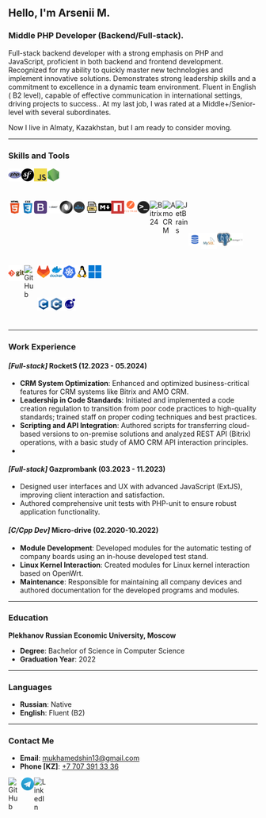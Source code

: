 ## Hello, I'm Arsenii M.

### Middle PHP Developer (Backend/Full-stack).

Full-stack backend developer with a strong emphasis on PHP and JavaScript, proficient in both backend and frontend
development. Recognized for my ability to quickly master new technologies and implement innovative solutions.
Demonstrates strong leadership skills and a commitment to excellence in a dynamic team environment. Fluent in English (
B2 level), capable of effective communication in international settings, driving projects to success.. At my last job, I was rated at a
Middle+/Senior- level with several subordinates.

Now I live in Almaty, Kazakhstan, but I am ready to consider moving.

---

### Skills and Tools

[<img align="left" alt="PHP" width="26px" src="https://raw.githubusercontent.com/github/explore/ccc16358ac4530c6a69b1b80c7223cd2744dea83/topics/php/php.png" />][linkedIn]
[<img align="left" alt="Symphony" width="26px" src="https://raw.githubusercontent.com/github/explore/d0c5a5e31e1776ad62379ef5f6b703bcf107d3a3/topics/symfony/symfony.png" />][linkedIn]
[<img align="left" alt="JavaScript" width="26px" src="https://raw.githubusercontent.com/github/explore/80688e429a7d4ef2fca1e82350fe8e3517d3494d/topics/javascript/javascript.png" />][linkedIn]
[<img align="left" alt="Node.js" width="26px" src="https://raw.githubusercontent.com/github/explore/80688e429a7d4ef2fca1e82350fe8e3517d3494d/topics/nodejs/nodejs.png" />][linkedIn]

<br />
<br />
<br />

[<img align="left" alt="HTML" width="26px" src="https://raw.githubusercontent.com/github/explore/80688e429a7d4ef2fca1e82350fe8e3517d3494d/topics/html/html.png" />][linkedIn]
[<img align="left" alt="CSS" width="26px" src="https://raw.githubusercontent.com/github/explore/80688e429a7d4ef2fca1e82350fe8e3517d3494d/topics/css/css.png" />][linkedIn]
[<img align="left" alt="Bootstrap" width="26px" src="https://raw.githubusercontent.com/github/explore/80688e429a7d4ef2fca1e82350fe8e3517d3494d/topics/bootstrap/bootstrap.png" />][linkedIn]
[<img align="left" alt="jQuery" width="26px" src="https://raw.githubusercontent.com/github/explore/80688e429a7d4ef2fca1e82350fe8e3517d3494d/topics/jquery/jquery.png" />][linkedIn]
[<img align="left" alt="JSON" width="26px" src="https://raw.githubusercontent.com/github/explore/80688e429a7d4ef2fca1e82350fe8e3517d3494d/topics/json/json.png" />][linkedIn]
[<img align="left" alt="AJAX" width="26px" src="https://raw.githubusercontent.com/github/explore/8be26d91eb231fec0b8856359979ac09f27173fd/topics/ajax/ajax.png" />][linkedIn]
[<img align="left" alt="xml" width="26px" src="https://raw.githubusercontent.com/github/explore/05a6f4c574a32b6b2f04c2e589f6c82d9df46a5d/topics/xml/xml.png" />][linkedIn]
[<img align="left" alt="Markdown" width="26px" src="https://raw.githubusercontent.com/github/explore/80688e429a7d4ef2fca1e82350fe8e3517d3494d/topics/markdown/markdown.png" />][linkedIn]
[<img align="left" alt="npm" width="26px" src="https://raw.githubusercontent.com/github/explore/80688e429a7d4ef2fca1e82350fe8e3517d3494d/topics/npm/npm.png" />][linkedIn]
[<img align="left" alt="Postman" width="26px" src="https://raw.githubusercontent.com/github/explore/08fb5e541701424029515300b5b1e66aa2fbd68a/topics/postman/postman.png" />][linkedIn]
[<img align="left" alt="Terminal" width="26px" src="https://raw.githubusercontent.com/github/explore/d92924b1d925bb134e308bd29c9de6c302ed3beb/topics/terminal/terminal.png" />][linkedIn]
[<img align="left" alt="Bitrix24" width="26px" src="https://play-lh.googleusercontent.com/80ZGsLZ--6HCnPhbv1aCGBcdeEaz8q0VgDcfdc5ZUFyhUp3eklEo7bX_TFz8tBBiWwY" />][linkedIn]
[<img align="left" alt="AmoCRM" width="26px" src="https://ta-relay-public-files-prod.s3.us-east-2.amazonaws.com/icp/product_images/ee884cb177dd51ef3ac42327ab352233.png" />][linkedIn]
[<img align="left" alt="JetBrains" width="26px" src="https://avatars.githubusercontent.com/u/878437?s=200&v=4" />][linkedIn]

<br />
<br />
<br />

[<img align="left" alt="SQL" width="26px" src="https://raw.githubusercontent.com/github/explore/80688e429a7d4ef2fca1e82350fe8e3517d3494d/topics/sql/sql.png" />][linkedIn]
[<img align="left" alt="MySQL" width="32px" src="https://raw.githubusercontent.com/github/explore/80688e429a7d4ef2fca1e82350fe8e3517d3494d/topics/mysql/mysql.png" />][linkedIn]
[<img align="left" alt="PostgreSQL" width="26px" src="https://raw.githubusercontent.com/github/explore/80688e429a7d4ef2fca1e82350fe8e3517d3494d/topics/postgresql/postgresql.png" />][linkedIn]
[<img align="left" alt="MongoDB" width="26px" src="https://raw.githubusercontent.com/github/explore/80688e429a7d4ef2fca1e82350fe8e3517d3494d/topics/mongodb/mongodb.png" />][linkedIn]

<br />
<br />
<br />

[<img align="left" alt="Git" width="32px" src="https://raw.githubusercontent.com/github/explore/80688e429a7d4ef2fca1e82350fe8e3517d3494d/topics/git/git.png" />][linkedIn]
[<img align="left" alt="GitHub" width="26px" src="https://pbs.twimg.com/profile_images/1372304699601285121/5yBS6_3F_400x400.jpg" />][linkedIn]
[<img align="left" alt="GitLab" width="26px" src="https://raw.githubusercontent.com/github/explore/3f5c1e7d83bce81b0872ac88d46532515bdc88ef/topics/gitlab/gitlab.png" />][linkedIn]
[<img align="left" alt="Docker" width="26px" src="https://raw.githubusercontent.com/github/explore/80688e429a7d4ef2fca1e82350fe8e3517d3494d/topics/docker/docker.png" />][linkedIn]
[<img align="left" alt="Kubernetes" width="26px" src="https://raw.githubusercontent.com/github/explore/01ea2a586e5da744792d0ccfce2f68b861f29301/topics/kubernetes/kubernetes.png" />][linkedIn]
[<img align="left" alt="Linux" width="26px" src="https://raw.githubusercontent.com/github/explore/56a826d05cf762b2b50ecbe7d492a839b04f3fbf/topics/linux/linux.png" />][linkedIn]
[<img align="left" alt="Windows" width="26px" src="https://raw.githubusercontent.com/github/explore/379d49236d826364be968345e0a085d044108cff/topics/windows/windows.png" />][linkedIn]

<br />
<br />
<br />

[<img align="left" alt="c" width="26px" src="https://raw.githubusercontent.com/github/explore/f3e22f0dca2be955676bc70d6214b95b13354ee8/topics/c/c.png" />][linkedIn]
[<img align="left" alt="cpp" width="26px" src="https://raw.githubusercontent.com/github/explore/180320cffc25f4ed1bbdfd33d4db3a66eeeeb358/topics/cpp/cpp.png" />][linkedIn]
[<img align="left" alt="lua" width="26px" src="https://raw.githubusercontent.com/github/explore/80688e429a7d4ef2fca1e82350fe8e3517d3494d/topics/lua/lua.png" />][linkedIn]

<br />
<br />
<br />

---

### Work Experience

#### *[Full-stack]* RocketS (12.2023 - 05.2024)

- **CRM System Optimization**: Enhanced and optimized business-critical features for CRM systems like Bitrix and AMO CRM.
- **Leadership in Code Standards**: Initiated and implemented a code creation regulation to transition from poor code practices to high-quality standards; trained staff on proper coding techniques and best practices.
- **Scripting and API Integration**: Authored scripts for transferring cloud-based versions to on-premise solutions and analyzed REST API (Bitrix) operations, with a basic study of AMO CRM API interaction principles.
- 
#### *[Full-stack]* Gazprombank (03.2023 - 11.2023)

- Designed user interfaces and UX with advanced JavaScript (ExtJS), improving client interaction and satisfaction.
- Authored comprehensive unit tests with PHP-unit to ensure robust application functionality.

#### *[C/Cpp Dev]* Micro-drive (02.2020-10.2022)

- **Module Development**: Developed modules for the automatic testing of company boards using an in-house developed test stand.
- **Linux Kernel Interaction**: Created modules for Linux kernel interaction based on OpenWrt.
- **Maintenance**: Responsible for maintaining all company devices and authored documentation for the developed programs and modules.

---

### Education
**Plekhanov Russian Economic University, Moscow**
- **Degree**: Bachelor of Science in Computer Science
- **Graduation Year**: 2022

---

### Languages
- **Russian**: Native
- **English**: Fluent (B2)

---

### Contact Me

- **Email**: [mukhamedshin13@gmail.com](mailto:mukhamedshin13@gmail.com)
- **Phone [KZ]**: [+7 707 391 33 36](tel:+77073913336)

[<img align="left" alt="GitHub" width="26px" src="https://pbs.twimg.com/profile_images/1372304699601285121/5yBS6_3F_400x400.jpg" />][github]
[<img align="left" alt="Telegram" width="26px" src="https://raw.githubusercontent.com/github/explore/80688e429a7d4ef2fca1e82350fe8e3517d3494d/topics/telegram/telegram.png" />][telegram]
[<img align="left" alt="LinkedIn" width="26px" src="https://upload.wikimedia.org/wikipedia/commons/thumb/a/aa/LinkedIn_2021.svg/200px-LinkedIn_2021.svg.png" />][linkedIn]

[github]: https://github.com/n00rd1

[telegram]: https://t.me/n00rd1

[linkedIn]: https://www.linkedin.com/in/n00rd1/
